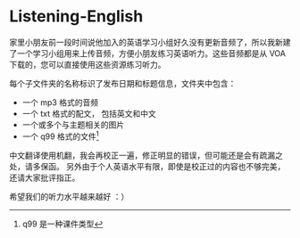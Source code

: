 # Listening-English

家里小朋友前一段时间说他加入的英语学习小组好久没有更新音频了，所以我新建了一个学习小组用来上传音频，方便小朋友练习英语听力。这些音频都是从 VOA 下载的，您可以直接使用这些资源练习听力。

每个子文件夹的名称标识了发布日期和标题信息，文件夹中包含：

- 一个 mp3 格式的音频
- 一个 txt 格式的配文， 包括英文和中文
- 一个或多个与主题相关的图片
- 一个 q99 格式的文件[^1]

中文翻译使用机翻，我会再校正一遍，修正明显的错误，但可能还是会有疏漏之处，请多保函。 另外由于个人英语水平有限，即使是校正过的内容也不够完美，还请大家批评指正。

希望我们的听力水平越来越好 ：）

[^1]: q99 是一种课件类型